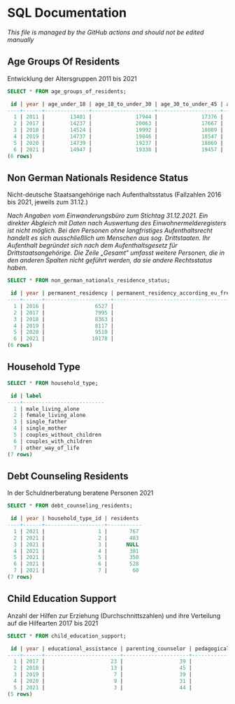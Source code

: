 # SQL Documentation

*This file is managed by the GitHub actions and should not be edited manually*



## Age Groups Of Residents

Entwicklung der Altersgruppen 2011 bis 2021


```sql
SELECT * FROM age_groups_of_residents;
```

```sql
 id | year | age_under_18 | age_18_to_under_30 | age_30_to_under_45 | age_45_to_under_65 | age_65_to_under_80 | age_80_and_above
----+------+--------------+--------------------+--------------------+--------------------+--------------------+------------------
  1 | 2011 |        13401 |              17944 |              17376 |              23067 |              13144 |             4581
  2 | 2017 |        14237 |              20063 |              17667 |              24741 |              13442 |             5301
  3 | 2018 |        14524 |              19992 |              18089 |              24757 |              13244 |             5581
  4 | 2019 |        14737 |              19846 |              18547 |              24744 |              13124 |             5922
  5 | 2020 |        14739 |              19237 |              18869 |              24674 |              12962 |              625
  6 | 2021 |        14947 |              19330 |              19457 |              24785 |              12885 |             6478
(6 rows)
```



## Non German Nationals Residence Status

Nicht-deutsche Staatsangehörige nach Aufenthaltsstatus (Fallzahlen 2016 bis 2021, jeweils zum 31.12.)

*Nach Angaben vom Einwanderungsbüro zum Stichtag 31.12.2021. Ein direkter Abgleich mit Daten nach Auswertung des Einwohnermelderegisters ist nicht möglich. Bei den Personen ohne langfristiges Aufenthaltsrecht handelt es sich ausschließlich um Menschen aus sog. Drittstaaten. Ihr Aufenthalt begründet sich nach dem Aufenthaltsgesetz für Drittstaatsangehörige. Die Zeile „Gesamt“ umfasst weitere Personen, die in den anderen Spalten nicht geführt werden, da sie andere Rechtsstatus haben.*


```sql
SELECT * FROM non_german_nationals_residence_status;
```

```sql
 id | year | permanent_residency | permanent_residency_according_eu_freedom_movement_act | permanent_residency_third_country_nationality | without_permanent_residency | asylum_seeker | suspension_of_deportation
----+------+---------------------+-------------------------------------------------------+-----------------------------------------------+-----------------------------+---------------+---------------------------
  1 | 2016 |                6527 |                                                  5029 |                                          1498 |                        2138 |           790 |                       146
  2 | 2017 |                7995 |                                                  6466 |                                          1529 |                        3234 |           424 |                       186
  3 | 2018 |                8363 |                                                  6865 |                                          1498 |                        3987 |           366 |                       214
  4 | 2019 |                8117 |                                                  6569 |                                          1548 |                        4585 |           287 |                       275
  5 | 2020 |                9510 |                                                  7842 |                                          1668 |                        4747 |           204 |                       252
  6 | 2021 |               10178 |                                                  8314 |                                          1864 |                        4868 |           143 |                       276
(6 rows)
```



## Household Type


```sql
SELECT * FROM household_type;
```

```sql
 id | label
----+--------------------------
  1 | male_living_alone
  2 | female_living_alone
  3 | single_father
  4 | single_mother
  5 | couples_without_children
  6 | couples_with_children
  7 | other_way_of_life
(7 rows)
```



## Debt Counseling Residents

In der Schuldnerberatung beratene Personen 2021


```sql
SELECT * FROM debt_counseling_residents;
```

```sql
 id | year | household_type_id | residents
----+------+-------------------+-----------
  1 | 2021 |                 1 |       767
  2 | 2021 |                 2 |       403
  3 | 2021 |                 3 |      NULL
  4 | 2021 |                 4 |       381
  5 | 2021 |                 5 |       350
  6 | 2021 |                 6 |       528
  7 | 2021 |                 7 |        60
(7 rows)
```



## Child Education Support

Anzahl der Hilfen zur Erziehung (Durchschnittszahlen) und ihre Verteilung auf die Hilfearten 2017 bis 2021


```sql
SELECT * FROM child_education_support;
```

```sql
 id | year | educational_assistance | parenting_counselor | pedagogical_family_assistance | child_day_care_facility | full_time_care | residential_education | integration_assistance | additional_support
----+------+------------------------+---------------------+-------------------------------+-------------------------+----------------+-----------------------+------------------------+--------------------
  1 | 2017 |                     23 |                  39 |                           142 |                      19 |            137 |                   134 |                    126 |                 10
  2 | 2018 |                     13 |                  45 |                           151 |                      22 |            116 |                   123 |                    151 |                  7
  3 | 2019 |                      7 |                  39 |                           154 |                      27 |            106 |                   120 |                    141 |                  6
  4 | 2020 |                      9 |                  31 |                           144 |                      25 |             99 |                   145 |                    152 |                  3
  5 | 2021 |                      3 |                  44 |                           148 |                      19 |             95 |                   168 |                    149 |                  4
(5 rows)
```